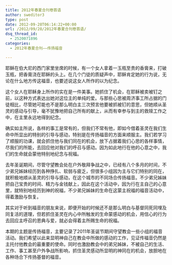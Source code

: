 ```yaml
---
title: 2012年春夏合刊卷首语
author: sweditor3
type: post
date: 2012-09-28T06:14:22+00:00
url: /2012/09/28/2012年春夏合刊卷首语/
dsq_thread_id:
  - 2520071896
categories:
  - 2012年春夏合刊——传扬福音

---
```

耶稣在伯大尼的西门家里坐席的时候，有一个女人拿着一玉瓶至贵的香膏来，打破玉瓶，把香膏浇在耶稣的头上。在几个门徒的质疑声中，耶稣肯定她的行为说，无论在什么地方传这福音，也要述说这女人所作的以为纪念。
  
这个女人在耶稣身上所作的实在是一件美事。她抓住了机会，在耶稣被卖被钉之前，以这种方式表达出她对这位主的单纯的爱。与那些心思被周济事工所占据的门徒相比，尽管她可能也不是那么明白主三次预言他要被抓被钉的意思，但她顺从圣灵的感动与引导，毫不犹豫地把自己所有的献上，从而有幸参与到主的救赎工作之中，在主里永远地得到纪念。
  
确实如主所说，各样的事工是常有的，但我们不常有他，即如今借着圣灵在我们生命中所显出的特别的引导与感动，特别是在传扬福音的方面来顺服主。我们若学习了顺服的功课，就会抓住他与我们同在的机会，放下占据着我们心思的各样事情，尽我们的所能，去回应他对我们的呼召与感动。因为如此地行在他的心意之中，我们的生命就会蒙他特别地纪念与祝福。
  
去年圣诞期间，尽管守望教会处在户外敬拜争战之中，已经有八个多月的时间，不少弟兄姊妹经历到各种挣扎、软弱与疲乏，但很多小组因为主与它们特别的同在，就积极地顺从圣灵的引导与感动，在这个城市的不同场合传扬福音。不少弟兄姊妹把自己宝贵的时间、精力与金钱献上，因此在这个活动中，因为行在主自己的心意里，就特别地经历到神的祝福，不少弟兄姊妹的生命在这蒙主祝福的福音活动中，得着激励与恢复。
  
其实对于听到福音的朋友来说，即便开始的时候还不是那么明白与基督同死同埋及同复活的道理，但若抓住圣灵在内心中所触发的生命蒙感动的机会，用信心的行为去回应主呼召的恩典与爱，就必会得着主所赐生命的祝福。
  
本期的主题是传扬福音，主要记录了2011年圣诞节期间守望教会一些小组的福音活动。我们希望以此来显明神自己在教会中所做的感动的工作，见证传福音仍然是主托付他教会的最重要的使命。同时也激励教会中的弟兄姊妹，不被自己的生活、工作、事工甚至户外争战所影响，抓住圣灵感动所显明的神同在的机会，放胆地在各种场合下传扬基督的福音。